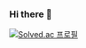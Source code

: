 ### Hi there 👋

[![Solved.ac 프로필](http://mazassumnida.wtf/api/mini/generate_badge?boj=smk6221)](https://solved.ac/smk6221)

<!--
**emeraldgoose/emeraldgoose** is a ✨ _special_ ✨ repository because its `README.md` (this file) appears on your GitHub profile.

Here are some ideas to get you started:

- 🔭 I’m currently working on ...
- 🌱 I’m currently learning ...
- 👯 I’m looking to collaborate on ...
- 🤔 I’m looking for help with ...
- 💬 Ask me about ...
- 📫 How to reach me: ...
- 😄 Pronouns: ...
- ⚡ Fun fact: ...
-->
